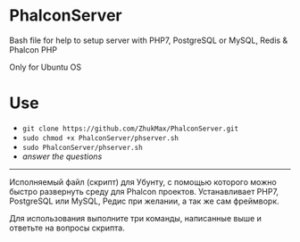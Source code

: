 # PhalconServer
Bash file for help to setup server with PHP7, PostgreSQL or MySQL, Redis &amp; Phalcon PHP

Only for Ubuntu OS

# Use
* `git clone https://github.com/ZhukMax/PhalconServer.git`
* `sudo chmod +x PhalconServer/phserver.sh`
* `sudo PhalconServer/phserver.sh`
* *answer the questions*

---------------------------------------------------------------------------

Исполняемый файл (скрипт) для Убунту, с помощью которого можно быстро развернуть среду для Phalcon проектов.
Устанавливает PHP7, PostgreSQL или MySQL, Редис при желании, а так же сам фреймворк.

Для использования выполните три команды, написанные выше и ответьте на вопросы скрипта.
